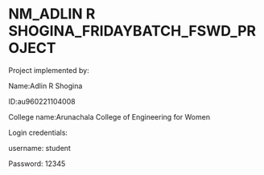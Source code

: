 # NM_ADLIN R SHOGINA_FRIDAYBATCH_FSWD_PROJECT


Project implemented by: 


Name:Adlin R Shogina


ID:au960221104008


College name:Arunachala College of Engineering for Women



Login credentials: 

username: student


Password: 12345

